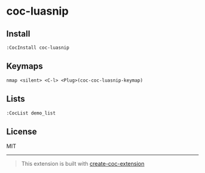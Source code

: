 # coc-luasnip



## Install

`:CocInstall coc-luasnip`

## Keymaps

`nmap <silent> <C-l> <Plug>(coc-coc-luasnip-keymap)`

## Lists

`:CocList demo_list`

## License

MIT

---

> This extension is built with [create-coc-extension](https://github.com/fannheyward/create-coc-extension)
